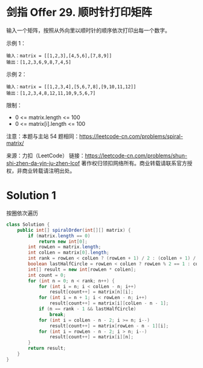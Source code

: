 # 剑指 Offer 29. 顺时针打印矩阵

输入一个矩阵，按照从外向里以顺时针的顺序依次打印出每一个数字。

示例 1：
```
输入：matrix = [[1,2,3],[4,5,6],[7,8,9]]
输出：[1,2,3,6,9,8,7,4,5]
```
示例 2：
```
输入：matrix = [[1,2,3,4],[5,6,7,8],[9,10,11,12]]
输出：[1,2,3,4,8,12,11,10,9,5,6,7]
```
限制：
+ 0 <= matrix.length <= 100
+ 0 <= matrix[i].length <= 100

注意：本题与主站 54 题相同：https://leetcode-cn.com/problems/spiral-matrix/

来源：力扣（LeetCode）
链接：https://leetcode-cn.com/problems/shun-shi-zhen-da-yin-ju-zhen-lcof
著作权归领扣网络所有。商业转载请联系官方授权，非商业转载请注明出处。

# Solution 1
按圈依次遍历  
``` java
class Solution {
    public int[] spiralOrder(int[][] matrix) {
        if (matrix.length == 0)
            return new int[0];
        int rowLen = matrix.length;
        int colLen = matrix[0].length;
        int rank = rowLen < colLen ? (rowLen + 1) / 2 : (colLen + 1) / 2;
        boolean lastHalfCircle = rowLen < colLen ? rowLen % 2 == 1 : colLen % 2 == 1;
        int[] result = new int[rowLen * colLen];
        int count = 0;
        for (int n = 0; n < rank; n++) {
            for (int i = n; i < colLen - n; i++)
                result[count++] = matrix[n][i];
            for (int i = n + 1; i < rowLen - n; i++)
                result[count++] = matrix[i][colLen - n - 1];
            if (n == rank - 1 && lastHalfCircle)
                break;
            for (int i = colLen - n - 2; i >= n; i--)
                result[count++] = matrix[rowLen - n - 1][i];
            for (int i = rowLen - n - 2; i > n; i--)
                result[count++] = matrix[i][n];
        }
        return result;
    }
}
```